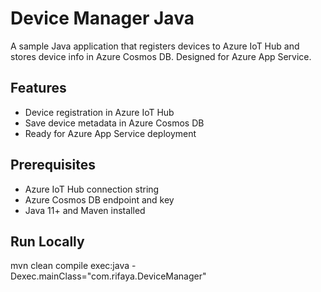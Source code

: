 # Device Manager Java

A sample Java application that registers devices to Azure IoT Hub and stores device info in Azure Cosmos DB. Designed for Azure App Service.

## Features
- Device registration in Azure IoT Hub
- Save device metadata in Azure Cosmos DB
- Ready for Azure App Service deployment

##  Prerequisites
- Azure IoT Hub connection string
- Azure Cosmos DB endpoint and key
- Java 11+ and Maven installed

## Run Locally

mvn clean compile exec:java -Dexec.mainClass="com.rifaya.DeviceManager"
